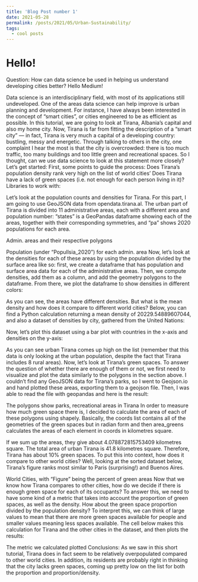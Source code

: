 ```yaml
---
title: 'Blog Post number 1'
date: 2021-05-28
permalink: /posts/2021/05/Urban-Sustainability/
tags:
  - cool posts
---
```


Hello!
======


Question: How can data science be used in helping us understand developing cities better?
Hello Medium!

Data science is an interdisciplinary field, with most of its applications still undeveloped. One of the areas data science can help improve is urban planning and development. For instance, I have always been interested in the concept of “smart cities”, or cities engineered to be as efficient as possible. In this tutorial, we are going to look at Tirana, Albania’s capital and also my home city. Now, Tirana is far from fitting the description of a “smart city” — in fact, Tirana is very much a capital of a developing country: bustling, messy and energetic.
Through talking to others in the city, one complaint I hear the most is that the city is overcrowded: there is too much traffic, too many buildings and too little green and recreational spaces. So I thought, can we use data science to look at this statement more closely? Let’s get started:
First, some points to guide the process:
Does Tirana’s population density rank very high on the list of world cities’
Does Tirana have a lack of green spaces (i.e. not enough for each person living in it)?
Libraries to work with:

Let’s look at the population counts and densities for Tirana. For this part, I am going to use GeoJSON data from opendata.tirana.al. The urban part of Tirana is divided into 11 administrative areas, each with a different area and population number: “states” is a GeoPandas dataframe showing each of the areas, together with their corresponding symmetries, and “pa” shows 2020 populations for each area.


Admin. areas and their respective polygons


Population (under “Popullsia_2020”) for each admin. area
Now, let’s look at the densities for each of these areas by using the population divided by the surface area like so: first, we create a dataframe that has population and surface area data for each of the administrative areas. Then, we compute densities, add them as a column, and add the geometry polygons to the dataframe. From there, we plot the dataframe to show densities in different colors:


As you can see, the areas have different densities. But what is the mean density and how does it compare to different world cities? Below, you can find a Python calculation returning a mean density of 20229.54889607044, and also a dataset of densities by city, gathered from the United Nations:

Now, let’s plot this dataset using a bar plot with countries in the x-axis and densities on the y-axis:

As you can see urban Tirana comes up high on the list (remember that this data is only looking at the urban population, despite the fact that Tirana includes 8 rural areas).
Now, let’s look at Tirana’s green spaces. To answer the question of whether there are enough of them or not, we first need to visualize and plot the data similarly to the polygons in the section above. I couldn’t find any GeoJSON data for Tirana’s parks, so I went to Geojson.io and hand plotted these areas, exporting them to a geojson file. Then, I was able to read the file with geopandas and here is the result:


The polygons show parks, recreational areas in Tirana
In order to measure how much green space there is, I decided to calculate the area of each of these polygons using shapely. Basically, the coords list contains all of the geometries of the green spaces but in radian form and then area_greens calculates the areas of each element in coords in kilometres square.

If we sum up the areas, they give about 4.078872815753409 kilometres square. The total area of urban Tirana is 41.8 kilometres square. Therefore, Tirana has about 10% green spaces. To put this into context, how does it compare to other world cities? Well, looking at the sorted dataset below, Tirana’s figure ranks most similar to Paris (surprising!) and Buenos Aires.


World Cities, with “Figure” being the percent of green areas
Now that we know how Tirana compares to other cities, how do we decide if there is enough green space for each of its occupants? To answer this, we need to have some kind of a metric that takes into account the proportion of green spaces, as well as the density. How about the green space proportion divided by the population density? To interpret this, we can think of large values to mean that there are more green spaces available for people and smaller values meaning less spaces available. The cell below makes this calculation for Tirana and the other cities in the dataset, and then plots the results:


The metric we calculated plotted
Conclusions:
As we saw in this short tutorial, Tirana does in fact seem to be relatively overpopulated compared to other world cities. In addition, its residents are probably right in thinking that the city lacks green spaces, coming up pretty low on the list for both the proportion and proportion/density.